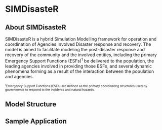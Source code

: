# SIMDisasteR
## About SIMDisasteR
SIMDisasteR is a hybrid Simulation Modelling framework for operation and coordination of Agencies Involved Disaster response and recovery. The model is aimed to facilitate modeling the post-disaster response and recovery of the community and the involved entities, including the primary Emergency Support Functions (ESFs)<sup>1</sup> be delivered to the population, the leading agencies involved in providing those ESFs, and several dynamic phenomena forming as a result of the interaction between the population and agencies. 


<font style="font-size:10px;"> <sup>1</sup>Emergency Support Functions (ESFs) are defined as the primary coordinating structures used by governments to respond to the incidents and natural hazards. </font>

## Model Structure


## Sample Application

